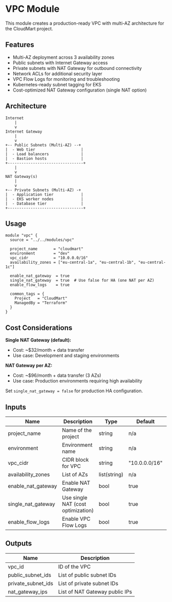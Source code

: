 # VPC Module

This module creates a production-ready VPC with multi-AZ architecture for the CloudMart project.

## Features

- Multi-AZ deployment across 3 availability zones
- Public subnets with Internet Gateway access
- Private subnets with NAT Gateway for outbound connectivity
- Network ACLs for additional security layer
- VPC Flow Logs for monitoring and troubleshooting
- Kubernetes-ready subnet tagging for EKS
- Cost-optimized NAT Gateway configuration (single NAT option)

## Architecture
```
Internet
    |
    v
Internet Gateway
    |
    v
+-- Public Subnets (Multi-AZ) --+
|  - Web tier                    |
|  - Load balancers              |
|  - Bastion hosts               |
+---------------------------------+
    |
    v
NAT Gateway(s)
    |
    v
+-- Private Subnets (Multi-AZ) -+
|  - Application tier            |
|  - EKS worker nodes            |
|  - Database tier               |
+---------------------------------+
```

## Usage
```hcl
module "vpc" {
  source = "../../modules/vpc"

  project_name       = "cloudmart"
  environment        = "dev"
  vpc_cidr           = "10.0.0.0/16"
  availability_zones = ["eu-central-1a", "eu-central-1b", "eu-central-1c"]
  
  enable_nat_gateway  = true
  single_nat_gateway  = true  # Use false for HA (one NAT per AZ)
  enable_flow_logs    = true

  common_tags = {
    Project   = "CloudMart"
    ManagedBy = "Terraform"
  }
}
```

## Cost Considerations

**Single NAT Gateway (default):**
- Cost: ~$32/month + data transfer
- Use case: Development and staging environments

**NAT Gateway per AZ:**
- Cost: ~$96/month + data transfer (3 AZs)
- Use case: Production environments requiring high availability

Set `single_nat_gateway = false` for production HA configuration.

## Inputs

| Name | Description | Type | Default | Required |
|------|-------------|------|---------|----------|
| project_name | Name of the project | string | n/a | yes |
| environment | Environment name | string | n/a | yes |
| vpc_cidr | CIDR block for VPC | string | "10.0.0.0/16" | no |
| availability_zones | List of AZs | list(string) | n/a | yes |
| enable_nat_gateway | Enable NAT Gateway | bool | true | no |
| single_nat_gateway | Use single NAT (cost optimization) | bool | true | no |
| enable_flow_logs | Enable VPC Flow Logs | bool | true | no |

## Outputs

| Name | Description |
|------|-------------|
| vpc_id | ID of the VPC |
| public_subnet_ids | List of public subnet IDs |
| private_subnet_ids | List of private subnet IDs |
| nat_gateway_ips | List of NAT Gateway public IPs |
